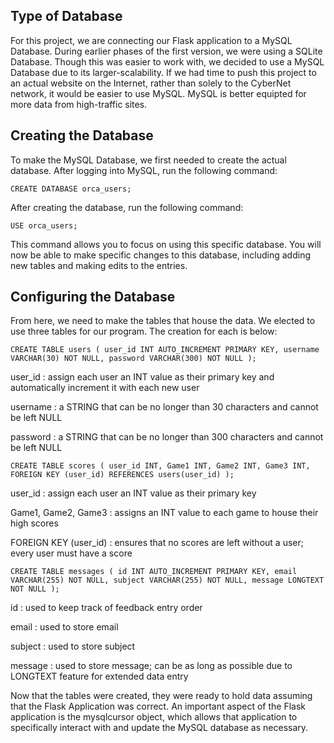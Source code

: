 ## Type of Database
For this project, we are connecting our Flask application to a MySQL Database. During earlier phases of the first version, we were using a SQLite Database. Though this was easier to work with, we decided to use a MySQL Database due to its larger-scalability. If we had time to push this project to an actual website on the Internet, rather than solely to the CyberNet network, it would be easier to use MySQL. MySQL is better equipted for more data from high-traffic sites.

## Creating the Database
To make the MySQL Database, we first needed to create the actual database. After logging into MySQL, run the following command:
```
CREATE DATABASE orca_users;
```
After creating the database, run the following command:
```
USE orca_users;
```
This command allows you to focus on using this specific database. You will now be able to make specific changes to this database, including adding new tables and making edits to the entries.

## Configuring the Database

From here, we need to make the tables that house the data. We elected to use three tables for our program. The creation for each is below:
```
CREATE TABLE users ( user_id INT AUTO_INCREMENT PRIMARY KEY, username VARCHAR(30) NOT NULL, password VARCHAR(300) NOT NULL );
```
user_id : assign each user an INT value as their primary key and automatically increment it with each new user

username : a STRING that can be no longer than 30 characters and cannot be left NULL

password : a STRING that can be no longer than 300 characters and cannot be left NULL

```
CREATE TABLE scores ( user_id INT, Game1 INT, Game2 INT, Game3 INT, FOREIGN KEY (user_id) REFERENCES users(user_id) );
```
user_id : assign each user an INT value as their primary key

Game1, Game2, Game3 : assigns an INT value to each game to house their high scores

FOREIGN KEY (user_id) : ensures that no scores are left without a user; every user must have a score

```
CREATE TABLE messages ( id INT AUTO_INCREMENT PRIMARY KEY, email VARCHAR(255) NOT NULL, subject VARCHAR(255) NOT NULL, message LONGTEXT NOT NULL );
```
id : used to keep track of feedback entry order

email : used to store email

subject : used to store subject

message : used to store message; can be as long as possible due to LONGTEXT feature for extended data entry


Now that the tables were created, they were ready to hold data assuming that the Flask Application was correct. An important aspect of the Flask application is the mysqlcursor object, which allows that application to specifically interact with and update the MySQL database as necessary.
